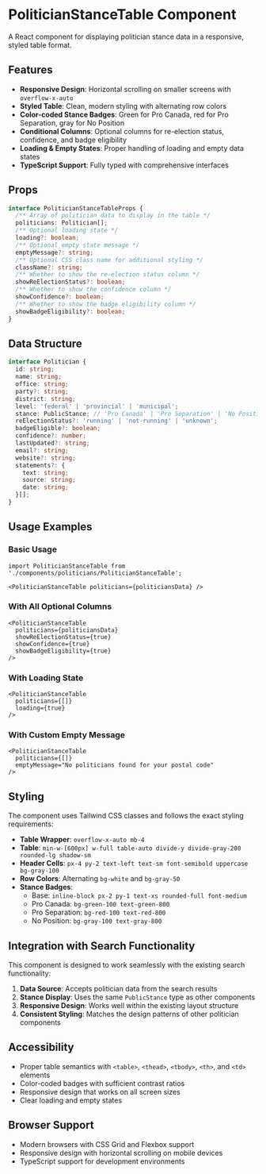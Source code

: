 # PoliticianStanceTable Component

A React component for displaying politician stance data in a responsive, styled table format.

## Features

- **Responsive Design**: Horizontal scrolling on smaller screens with `overflow-x-auto`
- **Styled Table**: Clean, modern styling with alternating row colors
- **Color-coded Stance Badges**: Green for Pro Canada, red for Pro Separation, gray for No Position
- **Conditional Columns**: Optional columns for re-election status, confidence, and badge eligibility
- **Loading & Empty States**: Proper handling of loading and empty data states
- **TypeScript Support**: Fully typed with comprehensive interfaces

## Props

```typescript
interface PoliticianStanceTableProps {
  /** Array of politician data to display in the table */
  politicians: Politician[];
  /** Optional loading state */
  loading?: boolean;
  /** Optional empty state message */
  emptyMessage?: string;
  /** Optional CSS class name for additional styling */
  className?: string;
  /** Whether to show the re-election status column */
  showReElectionStatus?: boolean;
  /** Whether to show the confidence column */
  showConfidence?: boolean;
  /** Whether to show the badge eligibility column */
  showBadgeEligibility?: boolean;
}
```

## Data Structure

```typescript
interface Politician {
  id: string;
  name: string;
  office: string;
  party?: string;
  district: string;
  level: 'federal' | 'provincial' | 'municipal';
  stance: PublicStance; // 'Pro Canada' | 'Pro Separation' | 'No Position'
  reElectionStatus?: 'running' | 'not-running' | 'unknown';
  badgeEligible?: boolean;
  confidence?: number;
  lastUpdated?: string;
  email?: string;
  website?: string;
  statements?: {
    text: string;
    source: string;
    date: string;
  }[];
}
```

## Usage Examples

### Basic Usage
```tsx
import PoliticianStanceTable from './components/politicians/PoliticianStanceTable';

<PoliticianStanceTable politicians={politiciansData} />
```

### With All Optional Columns
```tsx
<PoliticianStanceTable 
  politicians={politiciansData}
  showReElectionStatus={true}
  showConfidence={true}
  showBadgeEligibility={true}
/>
```

### With Loading State
```tsx
<PoliticianStanceTable 
  politicians={[]}
  loading={true}
/>
```

### With Custom Empty Message
```tsx
<PoliticianStanceTable 
  politicians={[]}
  emptyMessage="No politicians found for your postal code"
/>
```

## Styling

The component uses Tailwind CSS classes and follows the exact styling requirements:

- **Table Wrapper**: `overflow-x-auto mb-4`
- **Table**: `min-w-[600px] w-full table-auto divide-y divide-gray-200 rounded-lg shadow-sm`
- **Header Cells**: `px-4 py-2 text-left text-sm font-semibold uppercase bg-gray-100`
- **Row Colors**: Alternating `bg-white` and `bg-gray-50`
- **Stance Badges**: 
  - Base: `inline-block px-2 py-1 text-xs rounded-full font-medium`
  - Pro Canada: `bg-green-100 text-green-800`
  - Pro Separation: `bg-red-100 text-red-800`
  - No Position: `bg-gray-100 text-gray-800`

## Integration with Search Functionality

This component is designed to work seamlessly with the existing search functionality:

1. **Data Source**: Accepts politician data from the search results
2. **Stance Display**: Uses the same `PublicStance` type as other components
3. **Responsive Design**: Works well within the existing layout structure
4. **Consistent Styling**: Matches the design patterns of other politician components

## Accessibility

- Proper table semantics with `<table>`, `<thead>`, `<tbody>`, `<th>`, and `<td>` elements
- Color-coded badges with sufficient contrast ratios
- Responsive design that works on all screen sizes
- Clear loading and empty states

## Browser Support

- Modern browsers with CSS Grid and Flexbox support
- Responsive design with horizontal scrolling on mobile devices
- TypeScript support for development environments 